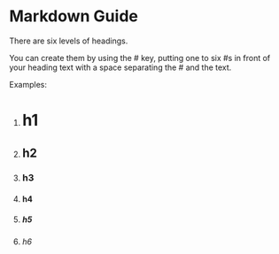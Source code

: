 # Markdown Guide

There are six levels of headings. 

You can create them by using the # key, putting one to six #s in front of your heading text with a space separating the # and the text.

Examples:
1. # h1 
2. ## h2
3. ### h3
4. #### h4
5. ##### h5
6. ###### h6
